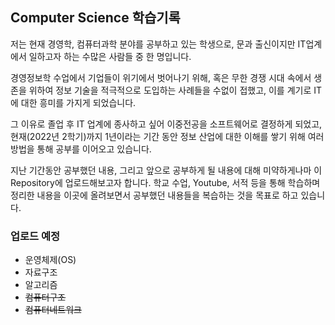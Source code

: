 ## Computer Science 학습기록

저는 현재 경영학, 컴퓨터과학 분야를 공부하고 있는 학생으로, 문과 출신이지만 IT업계에서 일하고자 하는 수많은 사람들 중 한 명입니다.

경영정보학 수업에서 기업들이 위기에서 벗어나기 위해, 혹은 무한 경쟁 시대 속에서 생존을 위하여 정보 기술을 적극적으로 도입하는 사례들을 수없이 접했고, 이를 계기로 IT에 대한 흥미를 가지게 되었습니다.

그 이유로 졸업 후 IT 업계에 종사하고 싶어 이중전공을 소프트웨어로 결정하게 되었고, 현재(2022년 2학기)까지 1년이라는 기간 동안 정보 산업에 대한 이해를 쌓기 위해 여러 방법을 통해 공부를 이어오고 있습니다.

지난 기간동안 공부했던 내용, 그리고 앞으로 공부하게 될 내용에 대해 미약하게나마 이 Repository에 업로드해보고자 합니다. 학교 수업, Youtube, 서적 등을 통해 학습하며 정리한 내용을 이곳에 올려보면서 공부했던 내용들을 복습하는 것을 목표로 하고 있습니다.

### 업로드 예정
* 운영체제(OS)
* 자료구조
* 알고리즘
* ~~컴퓨터구조~~
* ~~컴퓨터네트워크~~
